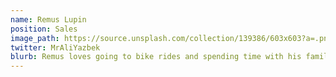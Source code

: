 ```yaml
---
name: Remus Lupin
position: Sales
image_path: https://source.unsplash.com/collection/139386/603x603?a=.png
twitter: MrAliYazbek
blurb: Remus loves going to bike rides and spending time with his family.
---
```

